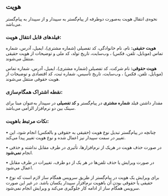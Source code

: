 ## هویت 

نحوه‌ی انتقال هویت به‌صورت دوطرفه از پیام‌گستر به سپیدار و از سپیدار به پیام‌گستر می‌باشد.

### فیلدهای قابل انتقال هویت:

**هویت حقیقی:** نام، نام خانوادگی، کد تفصیلی (شماره مشتری)، ایمیل، آدرس، شماره تماس (موبایل، تلفن، فکس) ، وب‌سایت، تاریخ تولد، کد ملی و توضیحات از هویت حقیقی منتقل می‌شوند.

**هویت حقوقی:** نام شرکت، کد تفصیلی (شماره مشتری)، ایمیل، آدرس، شماره تماس (موبایل، تلفن، فکس) ، وب‌سایت، تاریخ تأسیس، شماره ثبت، کد اقتصادی و توضیحات از هویت حقوقی منتقل می‌شوند.

### نقطه اشتراک همگام‌سازی:


مقدار داشتن فیلد **شماره مشتری** در پیام‌گستر و **کد تفصیلی** در سپیدار به‌عنوان مبنا برای سینک بین دو نرم‌افزار الزامی می‌باشد.

### نکات مرتبط باهویت:


•    چنانچه در پیام‌گستر تبدیل نوع هویت (حقیقی به حقوقی و بالعکس) انجام شود، این تغییر در سمت سپیدار نیز اعمال شده و نوع هویت تغییر پیدا می‌کند.

•    در صورت حذف هویت در هریک از نرم‌افزارها، تأثیری در طرف مقابل نداشته و حذفی انجام **نمی‌شود**.

•    در صورت ویرایش یا حذف تلفن‌ها در هر یک از دو طرف، تغییرات در طرف مقابل اعمال می‌شود.

•    برای ویرایش یک هویت در پیام‌گستر از طریق سرویس همگام ساز لازم است که نوع حقیقی یا حقوقی بودن آن باهویت نرم‌افزار سپیدار یکسان باشد. در غیر این صورت سرویس همگام ساز  از ادامه کار جلوگیری می‌کند و ویرایش انجام نمی‌شود.
